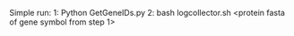 Simple run:
1: Python GetGeneIDs.py <gene symbol>
2: bash logcollector.sh <reference genome> <protein fasta of gene symbol from step 1>
